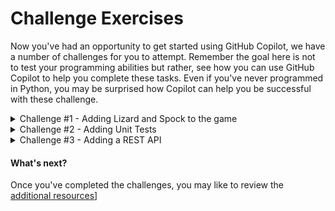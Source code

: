 # Challenge Exercises

Now you've had an opportunity to get started using GitHub Copilot, we have a number of challenges for you to attempt. Remember the goal here is not to test your programming abilities but rather, see how you can use GitHub Copilot to help you complete these tasks. Even if you've never programmed in Python, you may be surprised how Copilot can help you be successful with these challenge.


<details>
<summary>Challenge #1 - Adding Lizard and Spock to the game</summary>

### Adding Lizard and Spock to the game

- Improve the rock paper scissors game by adding Lizard and Spock.
**Extra Kudos** for a terminal interface that provides a list of options with keyboard input.
Eg.
```
$ Choose your option:
1.  Rock
2.  Paper
3.  Scissors
4.  Lizard
5.  Spock
```

<img width="400" alt="Adding Lizard and Spock" src="../assets/Rock Paper Scissors Lizard Spock image.jpg">

</details>

<details>
<summary>Challenge #2 - Adding Unit Tests</summary>

### Adding Unit Tests

- Implement unit tests using pytest or any testing module of your choice.
Try to aim for 100% coverage :)

Business Logic:

<img width="400" alt="Adding Lizard and Spock" src="../assets/Rock Paper Scissors Lizard Spock image.jpg">

</details>

<details>
<summary>Challenge #3 - Adding a REST API</summary>

### Adding a REST API

- Turn it into a REST API
E.g.  sending a POST /rock (or json payload) should return a 200 OK response with the result in the body

</details>

#### What's next?

Once you've completed the challenges, you may like to review the [additional resources](<./4. additional resources.md>)]